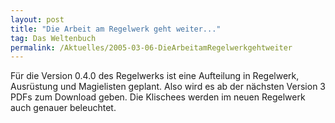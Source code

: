 ```yaml
---
layout: post
title: "Die Arbeit am Regelwerk geht weiter..."
tag: Das Weltenbuch
permalink: /Aktuelles/2005-03-06-DieArbeitamRegelwerkgehtweiter
---
```


Für die Version 0.4.0 des Regelwerks ist eine Aufteilung in Regelwerk, Ausrüstung und Magielisten geplant. Also wird es ab der nächsten Version 3 PDFs zum Download geben. Die Klischees werden im neuen Regelwerk auch genauer beleuchtet.


